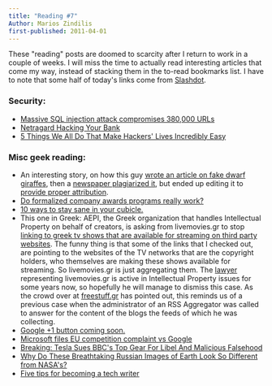 ```yaml
---
title: "Reading #7"
Author: Marios Zindilis
first-published: 2011-04-01
---
```


These "reading" posts are doomed to scarcity after I return to work in a couple of weeks. I will miss the time to actually read interesting articles that come my way, instead of stacking them in the to-read bookmarks list. I have to note that some half of today's links come from <a href="http://slashdot.org">Slashdot</a>.

<!-- read more -->

<h3>Security:</h3>
<ul><li><a href="http://www.net-security.org/secworld.php?id=10833">Massive SQL injection attack compromises 380,000 URLs</a></li>
<li><a href="http://snosoft.blogspot.com/2010/04/hacking-your-bank.html">Netragard Hacking Your Bank</a></li>
<li><a href="http://www.cracked.com/article_18962_5-things-we-all-do-that-make-hackers-lives-incredibly-easy.html">5 Things We All Do That Make Hackers' Lives Incredibly Easy</a></li>
</ul>
<h3>Misc geek reading:</h3>
<ul><li>An interesting story, on how this guy <a href="https://web.archive.org/web/20110528014502/http://iandennismiller.com/blog/2011/03/petite-lap-giraffes/">wrote an article on fake dwarf giraffes</a>, then a <a href="https://web.archive.org/web/20110601202604/http://iandennismiller.com/blog/2011/03/total-bummer-longislandpress-com-plagiarism-and-coverup/">newspaper plagiarized it</a>, but ended up editing it to <a href="http://www.longislandpress.com/2011/03/28/petite-lap-giraffes-real-or-directv-marketing-campaign/">provide proper attribution</a>.</li>
<li><a href="http://www.techrepublic.com/blog/career/do-formalized-company-awards-programs-really-work/2963">Do formalized company awards programs really work?</a></li>
<li><a href="http://www.techrepublic.com/blog/10things/10-ways-to-stay-sane-in-your-cubicle/947">10 ways to stay sane in your cubicle.</a></li>
<li>
    This one in Greek: AEPI, the Greek organization that handles Intellectual Property on behalf of creators, is asking
    from livemovies.gr to stop <a href="https://web.archive.org/web/20110501063619/http://news.kathimerini.gr/4dcgi/_w_articles_civ_1_26/03/2011_436872">linking to greek tv shows that are available for streaming on third party websites</a>. The funny thing is that some of the links that I checked out, are pointing to the websites of the TV networks that are the copyright holders, who themselves are making these shows available for streaming. So livemovies.gr is just aggregating them. The <a href="http://elawyer.blogspot.com/">lawyer</a> representing livemovies.gr is active in Intellectual Property issues for some years now, so hopefully he will manage to dismiss this case. As the crowd over at <a href="http://www.freestuff.gr/forums/viewtopic.php?t=55435">freestuff.gr</a> has pointed out, this reminds us of a previous case when the administrator of an RSS Aggregator was called to answer for the content of the blogs the feeds of which he was collecting.</li>
<li><a href="http://pureinfotech.com/2011/03/30/google-is-introducing-the-like-button-sorry-i-meant-the-1-button/">Google +1 button coming soon.</a></li>
<li><a href="https://web.archive.org/web/20110416065330/http://www.reuters.com/article/2011/03/31/us-microsoft-google-idUSTRE72U1IN20110331">Microsoft files EU competition complaint vs Google</a></li>
<li><a href="https://web.archive.org/web/20110402042451/http://www.motorauthority.com/blog/1057579_breaking-tesla-sues-bbcs-top-gear-for-libel-and-malicious-falsehood">Breaking: Tesla Sues BBC's Top Gear For Libel And Malicious Falsehood</a></li>
<li><a href="http://gizmodo.com/#!5787176/this-is-the-moon-and-the-earth-like-you-have-never-seen-them-before">Why Do These Breathtaking Russian Images of Earth Look So Different from NASA's?</a></li>
<li><a href="http://www.techrepublic.com/blog/five-tips/five-tips-for-becoming-a-tech-writer/748?tag=nl.e101">Five tips for becoming a tech writer</a></li>
</ul>
